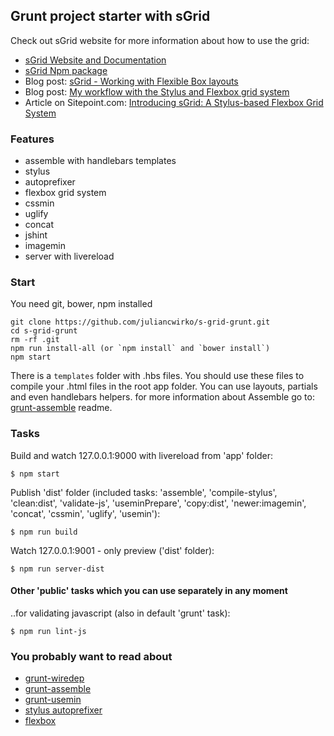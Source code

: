 ## Grunt project starter with sGrid

Check out sGrid website for more information about how to use the grid:

- [sGrid Website and Documentation](http://stylusgrid.com)
- [sGrid Npm package](https://www.npmjs.com/package/s-grid)
- Blog post: [sGrid - Working with Flexible Box layouts](http://julian.io/s-grid-working-with-flexible-box-layouts/)
- Blog post: [My workflow with the Stylus and Flexbox grid system](https://medium.com/@juliancwirko/my-workflow-with-the-stylus-and-flexbox-grid-system-5f4f50ac3f33)
- Article on Sitepoint.com: [Introducing sGrid: A Stylus-based Flexbox Grid System](http://www.sitepoint.com/introducing-sgrid-a-stylus-based-flexbox-grid-system/)

### Features

- assemble with handlebars templates
- stylus
- autoprefixer
- flexbox grid system
- cssmin
- uglify
- concat
- jshint
- imagemin
- server with livereload

### Start

You need git, bower, npm installed

````
git clone https://github.com/juliancwirko/s-grid-grunt.git
cd s-grid-grunt
rm -rf .git
npm run install-all (or `npm install` and `bower install`)
npm start
````

There is a `templates` folder with .hbs files. You should use these files to compile your .html files in the root app folder. You can use layouts, partials and even handlebars helpers.
for more information about Assemble go to: [grunt-assemble](https://www.npmjs.com/package/grunt-assemble) readme.

### Tasks

Build and watch 127.0.0.1:9000 with livereload from 'app' folder:
````
$ npm start
````

Publish 'dist' folder (included tasks: 'assemble', 'compile-stylus', 'clean:dist', 'validate-js', 'useminPrepare', 'copy:dist', 'newer:imagemin', 'concat', 'cssmin', 'uglify', 'usemin'):
````
$ npm run build
````

Watch 127.0.0.1:9001 - only preview ('dist' folder):
````
$ npm run server-dist
````

#### Other 'public' tasks which you can use separately in any moment

..for validating javascript (also in default 'grunt' task):

```
$ npm run lint-js
```

### You probably want to read about

- [grunt-wiredep](https://github.com/stephenplusplus/grunt-wiredep)
- [grunt-assemble](https://www.npmjs.com/package/grunt-assemble)
- [grunt-usemin](https://github.com/yeoman/grunt-usemin)
- [stylus autoprefixer](https://github.com/jenius/autoprefixer-stylus)
- [flexbox](https://css-tricks.com/snippets/css/a-guide-to-flexbox/)
